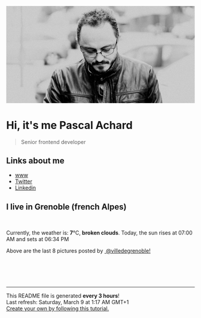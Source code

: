 ![Pascal Achard](./images/photo-pascal-achard.jpg)
# Hi, it's me Pascal Achard
> Senior frontend developer

## Links about me
- [www](https://www.pascal-achard.com)
- [Twitter](https://twitter.com/botmaster)
- [Linkedin](http://www.linkedin.com/in/pascal-achard)


## I live in Grenoble (french Alpes)
<img src="https://openweathermap.org/img/wn/04n@2x.png" alt="">

Currently, the weather is: **7**°C, **broken clouds**.
Today, the sun rises at 07:00 AM and sets at 06:34 PM

Above are the last 8 pictures posted by <a href="https://www.instagram.com/villedegrenoble/" target="_blank"><img alt="" src="https://upload.wikimedia.org/wikipedia/commons/thumb/e/e7/Instagram_logo_2016.svg/1024px-Instagram_logo_2016.svg.png" width="20"/> @villedegrenoble!</a>

<p style="display: flex; flex-wrap: wrap; gap: 20px;">
        <img src="https://cdn1.picuki.com/hosted-by-instagram/q/0exhNuNYnjBGZDHIdN5WmL9I2PwkAQxLKfhSQ7e71yJjMBhsLH6QvJA0mpCj4yRwKg5lHDeVeSBk54ooUV1SAlYVPUHXTbOJTzpV66qbU++q1lph9p5pkLczKXUZZXWv8MQrVGHEBCxWFOkXULjh7uZE+OXvajQbojKaKrBDkDdttdCwFahlza4ls%7C%7CfBv0Xm1IwleTRE4X8gI1spr5Pcoz8cDaO9Y4Byq6A5QLUPjslL5er63Rq2ElIpenojRmDG%7C%7CLTPnNEMjSC1ViMz2TK+c4tsP0c%7C%7CuWq0jh8OlMorjIj%7C%7CFaJciP1opoL2bUcmGW9opUk53cH7mCuQODCW%7C%7CkVx9lbw0f60P%7C%7CIFlYPSA+urdvT62SbKd7rHH+JKSV9XUK7QWg6PBfmzBswJkc1AGaUYgnuRoFHoLfbL0hBOFzxO3myJX8ckFQ==.jpeg" alt="" width="200"/>
        <img src="https://cdn1.picuki.com/hosted-by-instagram/q/0exhNuNYnjBGZDHIdN5WmL9I2PwkAQxLKftSQ7e71yJjMBhsLH6QvJA0mpCj4yRwKg5lHDeVeSBk54opU1tVClIVP0fcTLaASzxX6K6eXO+rvDBg8Z5lkbc8KHUXZXGs9cYuVmWpNWwPG%7C%7CsAULjh7uZDu7%7C%7CzNnZSyWaRMdsBnmICqZXwCJ1mwsFusvrBv0Xm1IwleTRE4X8gI1spr5Pcoz8cDaO9YIByq6A5QLUPjslL5er63Rq2ElIpenojRmDK%7C%7CLTPnNEMjSC1XRAi3kv1cv9iN2E%7C%7CuQ20ukMDjcorjIj%7C%7CFaJciP1opoL2bUcmGW9opUk53cH7niTya2Gq10ZtyGXKn56rX+YJkrSjC+m0TfTN5TbtdLLEO59tDVQYRa%7C%7CyFgz4bqf7BMtbwcYaWvdGig7lzye7UKf80QpSIzoZrR6vHJRkEq2fw5iD93LbiGretFADlPaBdLJU+ktX3cjU0Dc9dnmbU51pa2H3+gBkLdBDTq3BmsOMabsXHEU=.jpeg" alt="" width="200"/>
        <img src="https://cdn1.picuki.com/hosted-by-instagram/q/0exhNuNYnjBGZDHIdN5WmL9I2PwkAQxLKfhSQ7e71yJjMBhsLH6QvJA0mpCj4yRwKg5lHDeVeSBk54opUl1QClMVOEXeT7WJTD5d76+dUuuivDJh8JdnkL09L3ccbH6q8MUoUGSpNWwPG%7C%7CsAULjh7uZDu7%7C%7CzNnZSyWaRMdsBnmICqZXwCJ1mwsFusvrBv0Xm1IwleTRE4X8gI1spr5Pcoz8cDaO9Y4Byq6A5QLUPjslL5er63Rq2ElIpenojRmDH%7C%7CLTPnNEMjSC1ehQ+0UD0RZgdGGk%7C%7CuQyrkzE4t8orjIj%7C%7CFaJciP1opoL2bUcmGW9opUk53cH7niTya2Gq10ZtyGXKn56rX+YJgriiC+maB%7C%7CXd4XTvSpzEO49lDVcYRa%7C%7CyFgz4bqf7BMtbwcYaWvdGig7lzye7V57SzyR3BiFzsxanOLZpTPSt6fz0x2HFpynY9TE2ndi8Xol9kFJr1uuf3Sc9dnmbU51paxKDgHVkLdBDTq3BmsOMabsXHEU=.jpeg" alt="" width="200"/>
        <img src="https://cdn1.picuki.com/hosted-by-instagram/q/0exhNuNYnjBGZDHIdN5WmL9I2PwkAQxLKfhSQ7e71yJjMBhsLH6QvJA0mpCl6yRxIwVgFDeSYzti7YIrWF1YDD19P0fXQb2LSDdd6qifVO7N1z1g9pdnlbgxJXwcbX+n%7C%7C8MkUwmYdSgIGaYDG7uo+qhT5aGuO1lQpTb9d7JGmC4E5ZObS6olhMF4pJ2Jg3Tt%7C%7C9k4Ki5e82wzJURmpNTfvGtdEaW+NMB166d1RbMCxMkA%7C%7C6nRlSaHEmw+Jj8uTnagtIj+kOYA2Aq6VwM0y3KJdr4aDnRHsn+i4kF3t4gj1aSNBdxuiekZkIH2bSAEXG428Fk71p26qCDMa2is4EhX2j3+2J6pXOQf9bj6EOuyYfK84hXLPZ7qH6NibD9cJLmFdxGObfa1BZ8Uw81AFKUeh2GU9iKbJJrZ8iVrKyRtqyHdOq0jVcSq5rmCxSL8oTCLll5jxtq9SqNv7wlfqsyKrwl+JCqTI5hsbRGEn28sEeFTeLqVxpyHPrwU.jpeg" alt="" width="200"/>
        <img src="https://cdn1.picuki.com/hosted-by-instagram/q/0exhNuNYnjBGZDHIdN5WmL9I2PwkAQxLKftSQ7e71yJjMBhsLH6QvJA0mpCj4yRwKg5lHDeVeSBk54oqVlhSClYVPUXZSLGOSThd5qmbXOej11pn9pZmkrs8Kn0fZHWo9cQuUWbPBCxWCfwSH%7C%7CTm6qsarLiqcWxF8VzHN7Et22AG4dvyDPJK2ZlwrPLfxnTr6Ls5MGBD%7C%7CHg1JU46o9CUrDMPSqWnf5w6o692CLEOicMLpeHrj2OHH24VeG9qSmHO6s3+ke08iivrKTIV8WSsc6Y2IhxOoG32owAVoLVojYGvaaxC6K874bf1bUcmfipopBYzx9no0SrKV2Oo3EtX%7C%7CGvW2+6caNM+iJ%7C%7CZdN25VorE1hiQQ6vnQZZWfCohB7mFdxqPBLvkSstalNwCSb5B3wPloDmccpPW7RR3PBJbiTfZWrR3Fseayf+I8HKdrRu+ghA9ltqtNuN2zHx8p+21vTBsP3PDWJ4aHhLw+3Z6VOFOcoHbl5qJM+oRHUdR.jpeg" alt="" width="200"/>
        <img src="https://cdn1.picuki.com/hosted-by-instagram/q/0exhNuNYnjBGZDHIdN5WmL9I2PwkAQxLKfhSQ7e71yJjMBhsLH6QvJA0mpCl6yRxIwVgFDeSYzti7YIoVVRXAj19P0fWT7SISD1W6ayRUurN1DZn9ZVikbs8JXQXZHGu8ssoVAmYdSgIGaYDG7uo+qhT5aGuO1lQpTb9d7JGmC4E5ZObS6olhMF4pJ2Jg3Tt%7C%7C9k4Ki5e82wzJURmpNTfvGtdEaW+NMB166d1RbMCxMkA%7C%7C6nRlSaHEmw+Jj8uTnagtIj+kOYA2DbsJhwVw1KhHpEoDnRHhAOR7y93t4gj1aSNBdxuiekZkIH2bSAEXG428Fk71p26qCDMa2is4EhX2j3+2J6pXMoX8rjqDKGzYeK44ivpdp%7C%7C6F6FifD9cJLmFdxGObfa1BZ8Uw81AFKUeh2GU9iWOfrfay0QpAA1Jmmy5HcJhU%7C%7CnM4YSq4UfJjxOtjiYClf2pTpBE+gcIwdOsrwl+JCqTIO4aHhLyn28sEeFTeLqVxpyHPrwU.jpeg" alt="" width="200"/>
        <img src="https://cdn1.picuki.com/hosted-by-instagram/q/0exhNuNYnjBGZDHIdN5WmL9I2PwkAQxLKftSQ7e71yJjMBhsLH6QvJA0mpCj4yRwKg5lHDeVeSBk54siVF5XAlMVOEffSbePSDpU6qmdUeahvD1n9J5klb8xKnAbYnOr9sApUmapNWwSDv5PHL%7C%7Clo7gX5vrobigBpzuMMLVKyQlWotfpUrJy9ZRxt+S4jkja45BsLTNZ5momNkgl7NvTryxbC7mifMh6pO9xRLQIhIkL7vuopCu7Lm4rbzMvR2HZhYXCoOELhn7BTg1v2Wm+Q644Am0m2UaPpy8I9IkqhdiDG7w82q4vk4H2bUdBXG9p+kMjxdKyn36dOF+I2WFf7Dnd1+fpJ+wv8oTBcaOSUOO4wSbUb77OEqgee38DNuTzXlPTccC1U%7C%7Cde0IRKQa4b8n2QqCfvMo%7C%7C63yxiDTEX2zbYWcYm.jpeg" alt="" width="200"/>
        <img src="https://cdn1.picuki.com/hosted-by-instagram/q/0exhNuNYnjBGZDHIdN5WmL9I2PwkAQxLKfhSQ7e71yJjMBhsLH6QvJA0mpCl6yRxIwVgFDeSYzti7YIpU1pXCT19P0bWSbKBSD1V6aqaU+rN0Dxm%7C%7CZFml702JH0dYHeu88ctVgmYdSgIGaYDG7uo+qhT5aGuO1lQpTb9d7JGmC4E5ZObS6olhMF4pJ2Jg3Tt%7C%7C9k4Ki5e82wzJURmpNTfvGtdEaW+NMB166d1RbMCxMkA%7C%7C6nRlSaHEmw+Jj8uRHagtIj+kOYA2BfrWGYC3EeWXqICDnQht0ONsRd3t4gj1aSNBdxuiekZkIH2bSAEXG428Fk71p26qCDMa2is4EhX2j3+2J6pX+Qf9rjEBKCwYdi54jvLOp%7C%7CENaNifD9cJLmFdxGObfa1BZ8Uw81AFKUeh2GU9iSNe+Ds9j5iJwpwkGOeHrV%7C%7CcNO8nOKb3CD6iweHqxAfltWsbaRG3FhVv5Carwl+JCqTI5gXbhH0n28sEeFTeLqVxpyHPrwU.jpeg" alt="" width="200"/>
</p>

------------
<p>This README file is generated <b>every 3 hours</b>!
    <br />Last refresh: Saturday, March 9 at 1:17 AM GMT+1
    <br /><a href="https://medium.com/@th.guibert/how-to-create-a-self-updating-readme-md-for-your-github-profile-f8b05744ca91">Create your own by following this tutorial.</a>
</p>
<p><a href="https://github.com/botmaster/botmaster/actions/workflows/main.yaml"><img alt="" src="https://github.com/botmaster/botmaster/actions/workflows/main.yaml/badge.svg" /></a></p>

